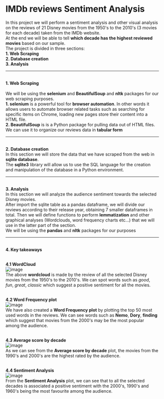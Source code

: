 # IMDb reviews Sentiment Analysis
In this project we will perform a sentiment analysis and other visual analysis on the reviews of 21 Disney movies from the 1950's to the 2010's (3 movies for each decade) taken from the IMDb website.
<br> At the end we will be able to tell **which decade has the highest reviewed movies** based on our sample.
<br>The project is divided in three sections:
<br> **1. Web Scraping
<br> 2. Database creation
<br> 3. Analysis**

---

<br> **1. Web Scraping**  
<br> We will be using the **selenium** and **BeautifulSoup** and **nltk** packages for our web scraping purposes.
<br>**1. selenium** is a powerful tool for  **browser automation**. In other words it allows users to automate browser related tasks such as searching for specific items on Chrome,  loading new pages store their content into a HTML file.
<br>**2. BeautifulSoup** is is a Python package for pulling data out of HTML files. We can use it to organize our reviews data in **tabular form**

---

<br> **2. Database creation**
<br> In this section we will store the data that we have scraped from the web in **sqlite database**.
<br> The **sqlite3** library will allow us to use the SQL language for the creation and manipulation of the database in a Python environment.

---

<br> **3. Analysis**
<br> In this section we will analyze the audience sentiment towards the selected Disney movies.
<br> After import the sqlite table as a pandas dataframe, we will divide our reviews according to their release year, obtaining 7 smaller dataframes in total. Then we will define functions to perform **lemmatization** and other graphical analyses (Wordclouds, word frequency charts etc...) that we will use in the latter part of the section. 
<br> We will be using the **pandas** and **nltk** packages for our purposes 

---

<br> **4. Key takeaways**

<br> **4.1 WordCloud**
<br>![image](https://user-images.githubusercontent.com/117392795/203279197-40d609ce-378b-46bd-994e-53d511c97239.png)
<br> The above **wordcloud** is made by the review of all the selected Disney movies from the 1950's to the 2010's.
We can spot words such as *good*, *fun*, *great*, *classic* which suggest a positive sentiment for all the movies.


<br> **4.2 Word Frequency plot**
<br> ![image](https://user-images.githubusercontent.com/117392795/203281905-7f720dee-5c41-47ae-8b19-ab9fb8eed172.png)
<br> We have also created a **Word Frequency plot** by plotting the top 50 most used words in the reviews. We can see words such as **Nemo**, **Dory**, **finding** which suggest that movies from the 2000's may be the most popular among the audience.

<br> **4.3 Average score by decade**
<br> ![image](https://user-images.githubusercontent.com/117392795/203285518-e9c27aa7-bc91-4bc0-9ac2-534b69523953.png)
<br> As we can see from the **Average score by decade** plot, the movies from the 1990's and 2000's are the highest rated by the audience.

<br> **4.4 Sentiment Analysis**
<br> ![image](https://user-images.githubusercontent.com/117392795/203302521-928c18d8-8f4a-4dbe-acfb-12ebb0d1376e.png)
<br> From the **Sentiment Analysis** plot, we can see that to all the selected decades is associated a positive sentiment with the 2000's, 1990's and 1960's being the most favourite among the audience. 
